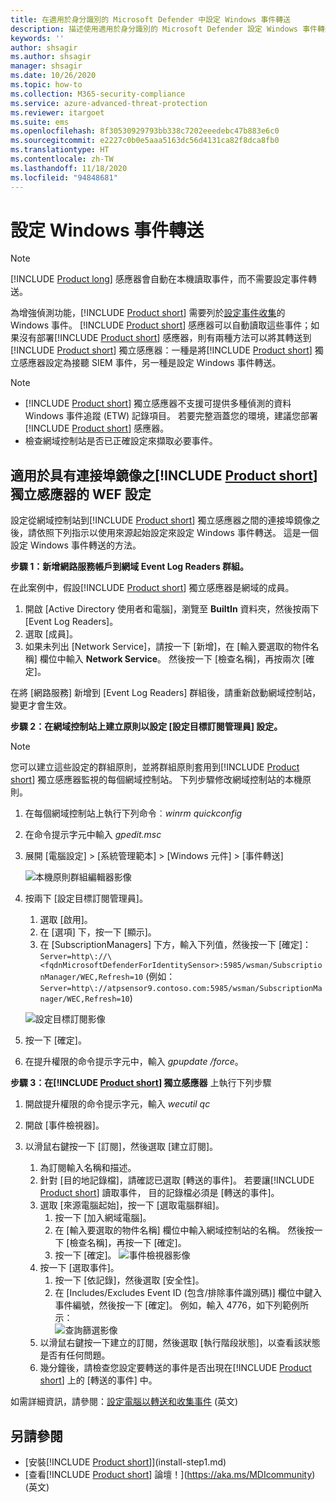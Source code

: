 ```yaml
---
title: 在適用於身分識別的 Microsoft Defender 中設定 Windows 事件轉送
description: 描述使用適用於身分識別的 Microsoft Defender 設定 Windows 事件轉送的選項
keywords: ''
author: shsagir
ms.author: shsagir
manager: shsagir
ms.date: 10/26/2020
ms.topic: how-to
ms.collection: M365-security-compliance
ms.service: azure-advanced-threat-protection
ms.reviewer: itargoet
ms.suite: ems
ms.openlocfilehash: 8f30530929793bb338c7202eeedebc47b883e6c0
ms.sourcegitcommit: e2227c0b0e5aaa5163dc56d4131ca82f8dca8fb0
ms.translationtype: HT
ms.contentlocale: zh-TW
ms.lasthandoff: 11/18/2020
ms.locfileid: "94848681"
---
```

# <a name="configuring-windows-event-forwarding"></a>設定 Windows 事件轉送

> [!NOTE]
> [!INCLUDE [Product long](includes/product-long.md)] 感應器會自動在本機讀取事件，而不需要設定事件轉送。

為增強偵測功能，[!INCLUDE [Product short](includes/product-short.md)] 需要列於[設定事件收集](configure-windows-event-collection.md#configure-event-collection)的 Windows 事件。 [!INCLUDE [Product short](includes/product-short.md)] 感應器可以自動讀取這些事件；如果沒有部署[!INCLUDE [Product short](includes/product-short.md)] 感應器，則有兩種方法可以將其轉送到[!INCLUDE [Product short](includes/product-short.md)] 獨立感應器：一種是將[!INCLUDE [Product short](includes/product-short.md)] 獨立感應器設定為接聽 SIEM 事件，另一種是設定 Windows 事件轉送。

> [!NOTE]
>
> - [!INCLUDE [Product short](includes/product-short.md)] 獨立感應器不支援可提供多種偵測的資料 Windows 事件追蹤 (ETW) 記錄項目。 若要完整涵蓋您的環境，建議您部署[!INCLUDE [Product short](includes/product-short.md)] 感應器。
> - 檢查網域控制站是否已正確設定來擷取必要事件。

## <a name="wef-configuration-for-product-short-standalone-sensors-with-port-mirroring"></a>適用於具有連接埠鏡像之[!INCLUDE [Product short](includes/product-short.md)] 獨立感應器的 WEF 設定

設定從網域控制站到[!INCLUDE [Product short](includes/product-short.md)] 獨立感應器之間的連接埠鏡像之後，請依照下列指示以使用來源起始設定來設定 Windows 事件轉送。 這是一個設定 Windows 事件轉送的方法。

**步驟 1：新增網路服務帳戶到網域 Event Log Readers 群組。**

在此案例中，假設[!INCLUDE [Product short](includes/product-short.md)] 獨立感應器是網域的成員。

1. 開啟 [Active Directory 使用者和電腦]，瀏覽至 **BuiltIn** 資料夾，然後按兩下 [Event Log Readers]。
1. 選取 [成員]。
1. 如果未列出 [Network Service]，請按一下 [新增]，在 [輸入要選取的物件名稱] 欄位中輸入 **Network Service**。 然後按一下 [檢查名稱]，再按兩次 [確定]。

在將 [網路服務] 新增到 [Event Log Readers] 群組後，請重新啟動網域控制站，變更才會生效。

**步驟 2：在網域控制站上建立原則以設定 [設定目標訂閱管理員] 設定。**

> [!Note]
> 您可以建立這些設定的群組原則，並將群組原則套用到[!INCLUDE [Product short](includes/product-short.md)] 獨立感應器監視的每個網域控制站。 下列步驟修改網域控制站的本機原則。

1. 在每個網域控制站上執行下列命令︰*winrm quickconfig*
1. 在命令提示字元中輸入 *gpedit.msc*
1. 展開 [電腦設定] > [系統管理範本] > [Windows 元件] > [事件轉送]

    ![本機原則群組編輯器影像](media/wef-1-local-group-policy-editor.png)

1. 按兩下 [設定目標訂閱管理員]。

    1. 選取 [啟用]。
    1. 在 [選項] 下，按一下 [顯示]。
    1. 在 [SubscriptionManagers] 下方，輸入下列值，然後按一下 [確定]：`Server=http\://\<fqdnMicrosoftDefenderForIdentitySensor>:5985/wsman/SubscriptionManager/WEC,Refresh=10` (例如：`Server=http\://atpsensor9.contoso.com:5985/wsman/SubscriptionManager/WEC,Refresh=10`)

    ![設定目標訂閱影像](media/wef-2-config-target-sub-manager.png)

1. 按一下 [確定]。
1. 在提升權限的命令提示字元中，輸入 *gpupdate /force*。

**步驟 3：在[!INCLUDE [Product short](includes/product-short.md)] 獨立感應器** 上執行下列步驟

1. 開啟提升權限的命令提示字元，輸入 *wecutil qc*
1. 開啟 [事件檢視器]。
1. 以滑鼠右鍵按一下 [訂閱]，然後選取 [建立訂閱]。

    1. 為訂閱輸入名稱和描述。
    1. 針對 [目的地記錄檔]，請確認已選取 [轉送的事件]。 若要讓[!INCLUDE [Product short](includes/product-short.md)] 讀取事件， 目的記錄檔必須是 [轉送的事件]。
    1. 選取 [來源電腦起始]，按一下 [選取電腦群組]。
        1. 按一下 [加入網域電腦]。
        1. 在 [輸入要選取的物件名稱] 欄位中輸入網域控制站的名稱。 然後按一下 [檢查名稱]，再按一下 [確定]。
        1. 按一下 [確定]。
        ![事件檢視器影像](media/wef-3-event-viewer.png)
    1. 按一下 [選取事件]。
        1. 按一下 [依記錄]，然後選取 [安全性]。
        1. 在 [Includes/Excludes Event ID (包含/排除事件識別碼)] 欄位中鍵入事件編號，然後按一下 [確定]。 例如，輸入 4776，如下列範例所示：<br/>
        ![查詢篩選影像](media/wef-4-query-filter.png)
    1. 以滑鼠右鍵按一下建立的訂閱，然後選取 [執行階段狀態]，以查看該狀態是否有任何問題。
    1. 幾分鐘後，請檢查您設定要轉送的事件是否出現在[!INCLUDE [Product short](includes/product-short.md)] 上的 [轉送的事件] 中。

如需詳細資訊，請參閱：[設定電腦以轉送和收集事件](/previous-versions/windows/it-pro/windows-server-2008-R2-and-2008/cc748890(v=ws.11)) \(英文\)

## <a name="see-also"></a>另請參閱

- [安裝[!INCLUDE [Product short](includes/product-short.md)]](install-step1.md)
- [查看[!INCLUDE [Product short](includes/product-short.md)] 論壇！](https://aka.ms/MDIcommunity)\(英文\)
